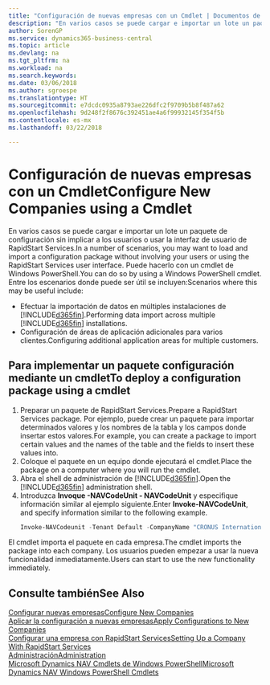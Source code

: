 ```yaml
---
title: "Configuración de nuevas empresas con un Cmdlet | Documentos de Microsoft"
description: "En varios casos se puede cargar e importar un lote un paquete de configuración sin implicar a los usuarios o usar la interfaz de usuario de RapidStart Services. Puede hacerlo con un cmdlet de Windows PowerShell."
author: SorenGP
ms.service: dynamics365-business-central
ms.topic: article
ms.devlang: na
ms.tgt_pltfrm: na
ms.workload: na
ms.search.keywords: 
ms.date: 03/06/2018
ms.author: sgroespe
ms.translationtype: HT
ms.sourcegitcommit: e7dcdc0935a8793ae226dfc2f9709b5b8f487a62
ms.openlocfilehash: 9d248f2f8676c392451ae4a6f99932145f354f5b
ms.contentlocale: es-mx
ms.lasthandoff: 03/22/2018

---
```

# <a name="configure-new-companies-using-a-cmdlet"></a><span data-ttu-id="19621-104">Configuración de nuevas empresas con un Cmdlet</span><span class="sxs-lookup"><span data-stu-id="19621-104">Configure New Companies using a Cmdlet</span></span>
<span data-ttu-id="19621-105">En varios casos se puede cargar e importar un lote un paquete de configuración sin implicar a los usuarios o usar la interfaz de usuario de RapidStart Services.</span><span class="sxs-lookup"><span data-stu-id="19621-105">In a number of scenarios, you may want to load and import a configuration package without involving your users or using the RapidStart Services user interface.</span></span> <span data-ttu-id="19621-106">Puede hacerlo con un cmdlet de Windows PowerShell.</span><span class="sxs-lookup"><span data-stu-id="19621-106">You can do so by using a Windows PowerShell cmdlet.</span></span> <span data-ttu-id="19621-107">Entre los escenarios donde puede ser útil se incluyen:</span><span class="sxs-lookup"><span data-stu-id="19621-107">Scenarios where this may be useful include:</span></span>  

- <span data-ttu-id="19621-108">Efectuar la importación de datos en múltiples instalaciones de [!INCLUDE[d365fin](includes/d365fin_md.md)].</span><span class="sxs-lookup"><span data-stu-id="19621-108">Performing data import across multiple [!INCLUDE[d365fin](includes/d365fin_md.md)] installations.</span></span>
- <span data-ttu-id="19621-109">Configuración de áreas de aplicación adicionales para varios clientes.</span><span class="sxs-lookup"><span data-stu-id="19621-109">Configuring additional application areas for multiple customers.</span></span>  

## <a name="to-deploy-a-configuration-package-using-a-cmdlet"></a><span data-ttu-id="19621-110">Para implementar un paquete configuración mediante un cmdlet</span><span class="sxs-lookup"><span data-stu-id="19621-110">To deploy a configuration package using a cmdlet</span></span>  

1. <span data-ttu-id="19621-111">Preparar un paquete de RapidStart Services.</span><span class="sxs-lookup"><span data-stu-id="19621-111">Prepare a RapidStart Services package.</span></span> <span data-ttu-id="19621-112">Por ejemplo, puede crear un paquete para importar determinados valores y los nombres de la tabla y los campos donde insertar estos valores.</span><span class="sxs-lookup"><span data-stu-id="19621-112">For example, you can create a package to import certain values and the names of the table and the fields to insert these values into.</span></span>  
2. <span data-ttu-id="19621-113">Coloque el paquete en un equipo donde ejecutará el cmdlet.</span><span class="sxs-lookup"><span data-stu-id="19621-113">Place the package on a computer where you will run the cmdlet.</span></span>  
3. <span data-ttu-id="19621-114">Abra el shell de administración de [!INCLUDE[d365fin](includes/d365fin_md.md)].</span><span class="sxs-lookup"><span data-stu-id="19621-114">Open the [!INCLUDE[d365fin](includes/d365fin_md.md)] administration shell.</span></span>  
4. <span data-ttu-id="19621-115">Introduzca **Invoque -NAVCodeUnit - NAVCodeUnit** y especifique información similar al ejemplo siguiente.</span><span class="sxs-lookup"><span data-stu-id="19621-115">Enter **Invoke-NAVCodeUnit**, and specify information similar to the following example.</span></span>  
    ```powershell  
    Invoke-NAVCodeunit -Tenant Default -CompanyName "CRONUS International Ltd." -CodeunitId 8620 -MethodName ImportRapidStartPackage -Argument "C:TEMPRS_CONFIG.rapidstart" -ServerInstance DynamicsNAV71  

    ```
<span data-ttu-id="19621-116">El cmdlet importa el paquete en cada empresa.</span><span class="sxs-lookup"><span data-stu-id="19621-116">The cmdlet imports the package into each company.</span></span> <span data-ttu-id="19621-117">Los usuarios pueden empezar a usar la nueva funcionalidad inmediatamente.</span><span class="sxs-lookup"><span data-stu-id="19621-117">Users can start to use the new functionality immediately.</span></span>  

## <a name="see-also"></a><span data-ttu-id="19621-118">Consulte también</span><span class="sxs-lookup"><span data-stu-id="19621-118">See Also</span></span>  
[<span data-ttu-id="19621-119">Configurar nuevas empresas</span><span class="sxs-lookup"><span data-stu-id="19621-119">Configure New Companies</span></span>](admin-how-to-configure-new-companies.md)  
[<span data-ttu-id="19621-120">Aplicar la configuración a nuevas empresas</span><span class="sxs-lookup"><span data-stu-id="19621-120">Apply Configurations to New Companies</span></span>](admin-apply-configuration-to-new-companies.md)  
[<span data-ttu-id="19621-121">Configurar una empresa con RapidStart Services</span><span class="sxs-lookup"><span data-stu-id="19621-121">Setting Up a Company With RapidStart Services</span></span>](admin-set-up-a-company-with-rapidstart.md)  
[<span data-ttu-id="19621-122">Administración</span><span class="sxs-lookup"><span data-stu-id="19621-122">Administration</span></span>](admin-setup-and-administration.md)  
[<span data-ttu-id="19621-123">Microsoft Dynamics NAV Cmdlets de Windows PowerShell</span><span class="sxs-lookup"><span data-stu-id="19621-123">Microsoft Dynamics NAV Windows PowerShell Cmdlets</span></span>](/dynamics-nav/microsoft-dynamics-nav-windows-powershell-cmdlets)

